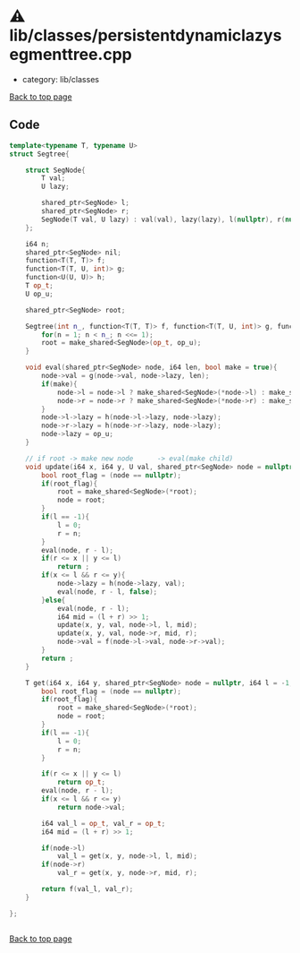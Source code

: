 <!-- mathjax config similar to math.stackexchange -->
<script type="text/javascript" async
  src="https://cdnjs.cloudflare.com/ajax/libs/mathjax/2.7.5/MathJax.js?config=TeX-MML-AM_CHTML">
</script>
<script type="text/x-mathjax-config">
  MathJax.Hub.Config({
    TeX: { equationNumbers: { autoNumber: "AMS" }},
    tex2jax: {
      inlineMath: [ ['$','$'] ],
      processEscapes: true
    },
    "HTML-CSS": { matchFontHeight: false },
    displayAlign: "left",
    displayIndent: "2em"
  });
</script>

<script type="text/javascript" src="https://cdnjs.cloudflare.com/ajax/libs/jquery/3.4.1/jquery.min.js"></script>
<script src="https://cdn.jsdelivr.net/npm/jquery-balloon-js@1.1.2/jquery.balloon.min.js" integrity="sha256-ZEYs9VrgAeNuPvs15E39OsyOJaIkXEEt10fzxJ20+2I=" crossorigin="anonymous"></script>
<script type="text/javascript" src="../../../assets/js/copy-button.js"></script>
<link rel="stylesheet" href="../../../assets/css/copy-button.css" />


# :warning: lib/classes/persistentdynamiclazysegmenttree.cpp
* category: lib/classes


[Back to top page](../../../index.html)



## Code
```cpp
template<typename T, typename U>
struct Segtree{

    struct SegNode{
        T val;
        U lazy;

        shared_ptr<SegNode> l;
        shared_ptr<SegNode> r;
        SegNode(T val, U lazy) : val(val), lazy(lazy), l(nullptr), r(nullptr){}
    };

    i64 n;
    shared_ptr<SegNode> nil;
    function<T(T, T)> f;
    function<T(T, U, int)> g;
    function<U(U, U)> h;
    T op_t;
    U op_u;

    shared_ptr<SegNode> root;

    Segtree(int n_, function<T(T, T)> f, function<T(T, U, int)> g, function<U(U, U)> h, T op_t, U op_u) : f(f), g(g), h(h), op_t(op_t), op_u(op_u){
        for(n = 1; n < n_; n <<= 1);
        root = make_shared<SegNode>(op_t, op_u);
    }

    void eval(shared_ptr<SegNode> node, i64 len, bool make = true){
        node->val = g(node->val, node->lazy, len);
        if(make){
            node->l = node->l ? make_shared<SegNode>(*node->l) : make_shared<SegNode>(op_t, op_u);
            node->r = node->r ? make_shared<SegNode>(*node->r) : make_shared<SegNode>(op_t, op_u);
        }
        node->l->lazy = h(node->l->lazy, node->lazy);
        node->r->lazy = h(node->r->lazy, node->lazy);
        node->lazy = op_u;
    }

    // if root -> make new node      -> eval(make child)
    void update(i64 x, i64 y, U val, shared_ptr<SegNode> node = nullptr, i64 l = -1, i64 r = -1){
        bool root_flag = (node == nullptr);
        if(root_flag){
            root = make_shared<SegNode>(*root);
            node = root;
        }
        if(l == -1){
            l = 0;
            r = n;
        }
        eval(node, r - l);
        if(r <= x || y <= l)
            return ;
        if(x <= l && r <= y){
            node->lazy = h(node->lazy, val);
            eval(node, r - l, false);
        }else{
            eval(node, r - l);
            i64 mid = (l + r) >> 1;
            update(x, y, val, node->l, l, mid);
            update(x, y, val, node->r, mid, r);
            node->val = f(node->l->val, node->r->val);
        }
        return ;
    }

    T get(i64 x, i64 y, shared_ptr<SegNode> node = nullptr, i64 l = -1, i64 r = -1){
        bool root_flag = (node == nullptr);
        if(root_flag){
            root = make_shared<SegNode>(*root);
            node = root;
        }
        if(l == -1){
            l = 0;
            r = n;
        }

        if(r <= x || y <= l)
            return op_t;
        eval(node, r - l);
        if(x <= l && r <= y)
            return node->val;

        i64 val_l = op_t, val_r = op_t;
        i64 mid = (l + r) >> 1;

        if(node->l)
            val_l = get(x, y, node->l, l, mid);
        if(node->r)
            val_r = get(x, y, node->r, mid, r);

        return f(val_l, val_r);
    }

};



```

[Back to top page](../../../index.html)

